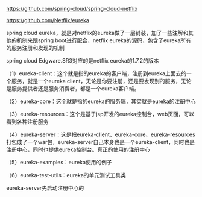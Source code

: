  



 

https://github.com/spring-cloud/spring-cloud-netflix

https://github.com/Netflix/eureka

 

spring cloud eureka，就是对netflix的eureka做了一层封装，加了一些注解和其他的机制来跟spring boot进行配合，netflix eureka的源码，包含了eureka所有的服务注册和发现的机制

 

spring cloud Edgware.SR3对应的是netflix eureka的1.7.2的版本

 

（1）eureka-client：这个就是指的eureka的客户端，注册到eureka上面去的一个服务，就是一个eureka client，无论是你要注册，还是要发现别的服务，无论是服务提供者还是服务消费者，都是一个eureka客户端。

（2）eureka-core：这个就是指的eureka的服务端，其实就是eureka的注册中心

（3）eureka-resources：这个是基于jsp开发的eureka控制台，web页面，可以看到各种注册服务

（4）eureka-server：这是把eureka-client、eureka-core、eureka-resources打包成了一个war包，eureka-server自己本身也是一个eureka-client，同时也是注册中心，同时也提供eureka控制台。真正的使用的注册中心

（5）eureka-examples：eureka使用的例子

（6）eureka-test-utils：eureka的单元测试工具类

 

eureka-server先启动注册中心的

 

 